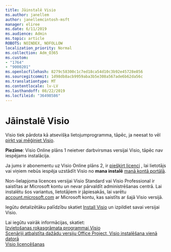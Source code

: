 ```yaml
---
title: Jāinstalē Visio
ms.author: janellem
author: janellemcintosh-msft
manager: eliree
ms.date: 6/11/2019
ms.audience: Admin
ms.topic: article
ROBOTS: NOINDEX, NOFOLLOW
localization_priority: Normal
ms.collection: Adm_O365
ms.custom:
- "1764"
- "9000201"
ms.openlocfilehash: 8279c58300c1c7ed18ca54d10c3b92e45728e856
ms.sourcegitcommit: 1d98db8acb9959aba3b5e308a567ade6b62da56c
ms.translationtype: MT
ms.contentlocale: lv-LV
ms.lasthandoff: 08/22/2019
ms.locfileid: "36498586"
---
```

# <a name="install-visio"></a>Jāinstalē Visio

Visio tiek pārdota kā atsevišķa lietojumprogramma, tāpēc, ja neesat to vēl [pirkt vai mēģiniet Visio](https://products.office.com/visio). 

**Piezīme**: Visio Online plāns 1 neietver darbvirsmas versijai Visio, tāpēc nav iespējams instalācija.

Ja jums ir abonementu uz Visio Online plāns 2, ir [piešķirt licenci](https://docs.microsoft.com/office365/admin/subscriptions-and-billing/assign-licenses-to-users?wt.mc_id=OfficeAdm_ClientDIA_Alchemy1764) , lai lietotājs vai viņiem nebūs iespēja uzstādīt Visio no **mana instalē** [manā kontā portālā](https://portal.office.com/account#installs). 

Non-lielapjoma licences versijai Visio Standard vai Visio Professional ir saistītas ar Microsoft kontu un nevar pārvaldīt administrēšanas centrā. Lai instalētu šos variantus, lietotājiem ir jāpiesakās, lai varētu [account.microsoft.com](https://account.microsoft.com) ar Microsoft kontu, kas saistīts ar šajā Visio versijā.

Iegūtu detalizētāku palīdzību skatiet [Install Visio](https://support.office.com/article/f98f21e3-aa02-4827-9167-ddab5b025710?wt.mc_id=OfficeAdm_ClientDIA_Alchemy1764) un izpildiet savai versijai Visio.

Lai iegūtu vairāk informācijas, skatiet:<br>
[Izvietošanas rokasgrāmata programmai Visio](https://docs.microsoft.com/deployoffice/deployment-guide-for-visio)<br>
[Scenāriji atbalstīta dažādu versiju Office Project, Visio instalēšana vienā datorā](https://docs.microsoft.com/deployoffice/install-different-office-visio-and-project-versions-on-the-same-computer)<br>
[Visio licencēšanas](https://products.office.com/visio/microsoft-visio-volume-licensing-visio-for-multiple-users)